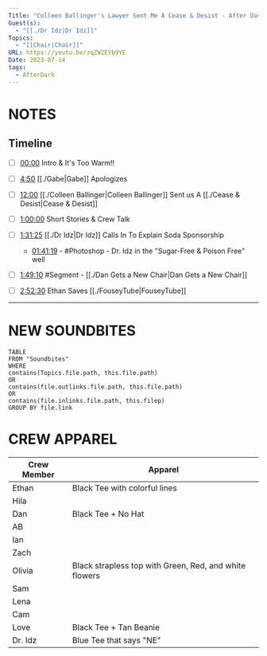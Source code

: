```yaml
---
Title: "Colleen Ballinger's Lawyer Sent Me A Cease & Desist - After Dark #111"
Guest(s):
  - "[[./Dr Idz|Dr Idz]]"
Topics:
  - "[[Chair|Chair]]"
URL: https://youtu.be/zqZW2EYb9YE
Date: 2023-07-14
tags:
  - AfterDark
---
```

# NOTES

## Timeline
- [ ] [00:00](https://www.youtube.com/watch?v=zqZW2EYb9YE&t=0s) Intro & It's Too Warm!!
- [ ] [4:50](https://www.youtube.com/watch?v=zqZW2EYb9YE&t=290s) [[./Gabe|Gabe]] Apologizes
- [ ] [12:00](https://www.youtube.com/watch?v=zqZW2EYb9YE&t=720s) [[./Colleen Ballinger|Colleen Ballinger]] Sent us A [[./Cease & Desist|Cease & Desist]]
- [ ] [1:00:00](https://www.youtube.com/watch?v=zqZW2EYb9YE&t=3600s) Short Stories & Crew Talk
- [ ] [1:31:25](https://www.youtube.com/watch?v=zqZW2EYb9YE&t=5485s) [[./Dr Idz|Dr Idz]] Calls In To Explain Soda Sponsorship 
	- [01:41:19](https://youtu.be/zqZW2EYb9YE?t=6079) - #Photoshop - Dr. Idz in the "Sugar-Free & Poison Free" well
- [ ] [1:49:10](https://www.youtube.com/watch?v=zqZW2EYb9YE&t=6550s) #Segment - [[./Dan Gets a New Chair|Dan Gets a New Chair]]
- [ ] [2:52:30](https://www.youtube.com/watch?v=zqZW2EYb9YE&t=10350s) Ethan Saves [[./FouseyTube|FouseyTube]]


___
# NEW SOUNDBITES
``` dataview
TABLE
FROM "Soundbites"
WHERE 
contains(Topics.file.path, this.file.path) 
OR 
contains(file.outlinks.file.path, this.file.path)
OR
contains(file.inlinks.file.path, this.filep)
GROUP BY file.link
```

# CREW APPAREL
| Crew Member | Apparel |
| ----------- | ------- |
| Ethan       | Black Tee with colorful lines        |
| Hila        |         |
| Dan         | Black Tee + No Hat        |
| AB          |         |
| Ian         |         |
| Zach        |         |
| Olivia      | Black strapless top with Green, Red, and white flowers        |
| Sam         |         |
| Lena        |         |
| Cam         |         |
| Love        | Black Tee + Tan Beanie        |
| Dr. Idz       | Blue Tee that says "NE"        |


